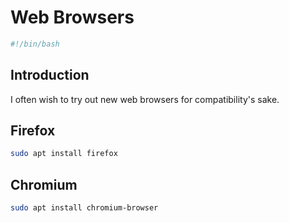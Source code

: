 # Web Browsers

```bash
#!/bin/bash
```

## Introduction

I often wish to try out new web browsers for compatibility's sake.

## Firefox

```bash
sudo apt install firefox
```

## Chromium

```bash
sudo apt install chromium-browser
```
